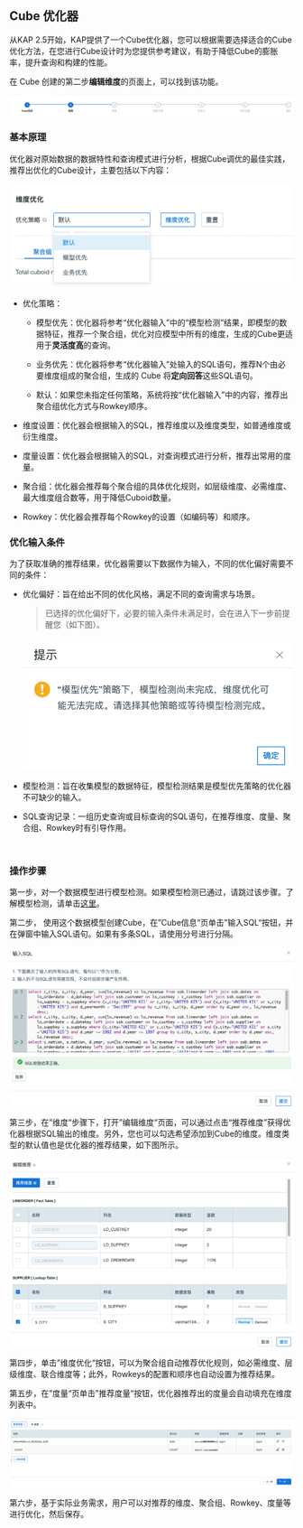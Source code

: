 ## Cube 优化器

从KAP 2.5开始，KAP提供了一个Cube优化器，您可以根据需要选择适合的Cube优化方法，在您进行Cube设计时为您提供参考建议，有助于降低Cube的膨胀率，提升查询和构建的性能。

在 Cube 创建的第二步**编辑维度**的页面上，可以找到该功能。

![](images/Cube_optimizer/updated_cn_0.png)

### 基本原理

优化器对原始数据的数据特性和查询模式进行分析，根据Cube调优的最佳实践，推荐出优化的Cube设计，主要包括以下内容：

![模型优先](images/Cube_optimizer/updated_cn_2.png)

- 优化策略：

  - 模型优先：优化器将参考“优化器输入”中的“模型检测”结果，即模型的数据特征，推荐一个聚合组，优化对应模型中所有的维度，生成的Cube更适用于**灵活度高**的查询。

  - 业务优先：优化器将参考“优化器输入”处输入的SQL语句，推荐N个由必要维度组成的聚合组，生成的 Cube 将**定向回答**这些SQL语句。

  - 默认：如果您未指定任何策略，系统将按“优化器输入”中的内容，推荐出聚合组优化方式与Rowkey顺序。 

- 维度设置：优化器会根据输入的SQL，推荐维度以及维度类型，如普通维度或衍生维度。

- 度量设置：优化器会根据输入的SQL，对查询模式进行分析，推荐出常用的度量。

- 聚合组：优化器会推荐每个聚合组的具体优化规则，如层级维度、必需维度、最大维度组合数等，用于降低Cuboid数量。

- Rowkey：优化器会推荐每个Rowkey的设置（如编码等）和顺序。



### 优化输入条件

为了获取准确的推荐结果，优化器需要以下数据作为输入，不同的优化偏好需要不同的条件：

- 优化偏好：旨在给出不同的优化风格，满足不同的查询需求与场景。

  > 已选择的优化偏好下，必要的输入条件未满足时，会在进入下一步前提醒您（如下图）。

  ![提示信息](images/Cube_optimizer/updated_cn_4.png)

- 模型检测：旨在收集模型的数据特征，模型检测结果是模型优先策略的优化器不可缺少的输入。

- SQL查询记录：一组历史查询或目标查询的SQL语句，在推荐维度、度量、聚合组、Rowkey时有引导作用。

  ​



### 操作步骤

第一步，对一个数据模型进行模型检测。如果模型检测已通过，请跳过该步骤。了解模型检测，请单击[这里](../model_check.cn.md)。

第二步， 使用这个数据模型创建Cube，在”Cube信息“页单击”输入SQL“按钮，并在弹窗中输入SQL语句。如果有多条SQL，请使用分号进行分隔。

![输入 SQL](images/Cube_optimizer/suggestion_sql.png)



第三步，在”维度“步骤下，打开”编辑维度“页面，可以通过点击“推荐维度”获得优化器根据SQL输出的维度。另外，您也可以勾选希望添加到Cube的维度。维度类型的默认值也是优化器的推荐结果，如下图所示。

![](images/Cube_optimizer/updated_cn_5.png)



第四步，单击”维度优化“按钮，可以为聚合组自动推荐优化规则，如必需维度、层级维度、联合维度等；此外，Rowkeys的配置和顺序也自动设置为推荐结果。

第五步，在”度量“页单击”推荐度量“按钮，优化器推荐出的度量会自动填充在维度列表中。

![](images/Cube_optimizer/CN_measure.png)

第六步，基于实际业务需求，用户可以对推荐的维度、聚合组、Rowkey、度量等进行优化，然后保存。

